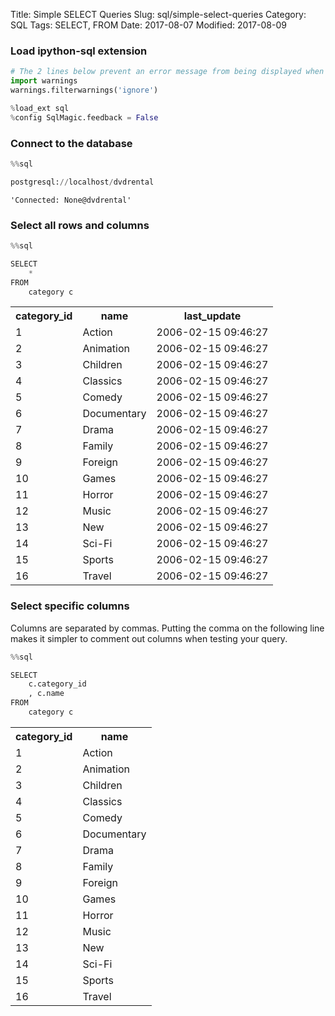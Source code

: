 Title: Simple SELECT Queries
Slug: sql/simple-select-queries
Category: SQL
Tags: SELECT, FROM
Date: 2017-08-07
Modified: 2017-08-09

### Load ipython-sql extension


```python
# The 2 lines below prevent an error message from being displayed when we run %load_ext sql
import warnings
warnings.filterwarnings('ignore')

%load_ext sql
%config SqlMagic.feedback = False
```

### Connect to the database


```python
%%sql

postgresql://localhost/dvdrental
```




    'Connected: None@dvdrental'



### Select all rows and columns


```python
%%sql

SELECT
    *
FROM
    category c
```




<table>
    <tr>
        <th>category_id</th>
        <th>name</th>
        <th>last_update</th>
    </tr>
    <tr>
        <td>1</td>
        <td>Action</td>
        <td>2006-02-15 09:46:27</td>
    </tr>
    <tr>
        <td>2</td>
        <td>Animation</td>
        <td>2006-02-15 09:46:27</td>
    </tr>
    <tr>
        <td>3</td>
        <td>Children</td>
        <td>2006-02-15 09:46:27</td>
    </tr>
    <tr>
        <td>4</td>
        <td>Classics</td>
        <td>2006-02-15 09:46:27</td>
    </tr>
    <tr>
        <td>5</td>
        <td>Comedy</td>
        <td>2006-02-15 09:46:27</td>
    </tr>
    <tr>
        <td>6</td>
        <td>Documentary</td>
        <td>2006-02-15 09:46:27</td>
    </tr>
    <tr>
        <td>7</td>
        <td>Drama</td>
        <td>2006-02-15 09:46:27</td>
    </tr>
    <tr>
        <td>8</td>
        <td>Family</td>
        <td>2006-02-15 09:46:27</td>
    </tr>
    <tr>
        <td>9</td>
        <td>Foreign</td>
        <td>2006-02-15 09:46:27</td>
    </tr>
    <tr>
        <td>10</td>
        <td>Games</td>
        <td>2006-02-15 09:46:27</td>
    </tr>
    <tr>
        <td>11</td>
        <td>Horror</td>
        <td>2006-02-15 09:46:27</td>
    </tr>
    <tr>
        <td>12</td>
        <td>Music</td>
        <td>2006-02-15 09:46:27</td>
    </tr>
    <tr>
        <td>13</td>
        <td>New</td>
        <td>2006-02-15 09:46:27</td>
    </tr>
    <tr>
        <td>14</td>
        <td>Sci-Fi</td>
        <td>2006-02-15 09:46:27</td>
    </tr>
    <tr>
        <td>15</td>
        <td>Sports</td>
        <td>2006-02-15 09:46:27</td>
    </tr>
    <tr>
        <td>16</td>
        <td>Travel</td>
        <td>2006-02-15 09:46:27</td>
    </tr>
</table>



### Select specific columns
Columns are separated by commas. Putting the comma on the following line makes it simpler to comment out columns when testing your query.


```python
%%sql

SELECT
    c.category_id
    , c.name
FROM
    category c
```




<table>
    <tr>
        <th>category_id</th>
        <th>name</th>
    </tr>
    <tr>
        <td>1</td>
        <td>Action</td>
    </tr>
    <tr>
        <td>2</td>
        <td>Animation</td>
    </tr>
    <tr>
        <td>3</td>
        <td>Children</td>
    </tr>
    <tr>
        <td>4</td>
        <td>Classics</td>
    </tr>
    <tr>
        <td>5</td>
        <td>Comedy</td>
    </tr>
    <tr>
        <td>6</td>
        <td>Documentary</td>
    </tr>
    <tr>
        <td>7</td>
        <td>Drama</td>
    </tr>
    <tr>
        <td>8</td>
        <td>Family</td>
    </tr>
    <tr>
        <td>9</td>
        <td>Foreign</td>
    </tr>
    <tr>
        <td>10</td>
        <td>Games</td>
    </tr>
    <tr>
        <td>11</td>
        <td>Horror</td>
    </tr>
    <tr>
        <td>12</td>
        <td>Music</td>
    </tr>
    <tr>
        <td>13</td>
        <td>New</td>
    </tr>
    <tr>
        <td>14</td>
        <td>Sci-Fi</td>
    </tr>
    <tr>
        <td>15</td>
        <td>Sports</td>
    </tr>
    <tr>
        <td>16</td>
        <td>Travel</td>
    </tr>
</table>
